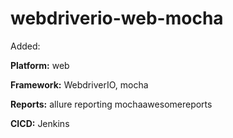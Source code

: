 # webdriverio-web-mocha

Added:

**Platform:**
web

**Framework:**
WebdriverIO, mocha

**Reports:**
allure reporting
mochaawesomereports

**CICD:**
Jenkins


